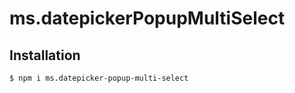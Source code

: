 # ms.datepickerPopupMultiSelect

## Installation

```
$ npm i ms.datepicker-popup-multi-select
```

